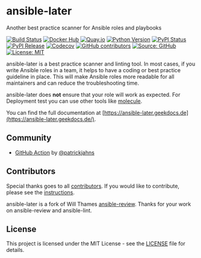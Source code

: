 # ansible-later

Another best practice scanner for Ansible roles and playbooks

[![Build Status](https://img.shields.io/drone/build/thegeeklab/ansible-later?logo=drone)](https://cloud.drone.io/thegeeklab/ansible-later)
[![Docker Hub](https://img.shields.io/badge/dockerhub-latest-blue.svg?logo=docker&logoColor=white)](https://hub.docker.com/r/thegeeklab/ansible-later)
[![Quay.io](https://img.shields.io/badge/quay-latest-blue.svg?logo=docker&logoColor=white)](https://quay.io/repository/thegeeklab/ansible-later)
[![Python Version](https://img.shields.io/pypi/pyversions/ansible-later.svg)](https://pypi.org/project/ansible-later/)
[![PyPI Status](https://img.shields.io/pypi/status/ansible-later.svg)](https://pypi.org/project/ansible-later/)
[![PyPI Release](https://img.shields.io/pypi/v/ansible-later.svg)](https://pypi.org/project/ansible-later/)
[![Codecov](https://img.shields.io/codecov/c/github/thegeeklab/ansible-later)](https://codecov.io/gh/thegeeklab/ansible-later)
[![GitHub contributors](https://img.shields.io/github/contributors/thegeeklab/ansible-later)](https://github.com/thegeeklab/ansible-later/graphs/contributors)
[![Source: GitHub](https://img.shields.io/badge/source-github-blue.svg?logo=github&logoColor=white)](https://github.com/thegeeklab/ansible-later)
[![License: MIT](https://img.shields.io/github/license/thegeeklab/ansible-later)](https://github.com/thegeeklab/ansible-later/blob/master/LICENSE)

ansible-later is a best practice scanner and linting tool. In most cases, if you write Ansible roles in a team, it helps to have a coding or best practice guideline in place. This will make Ansible roles more readable for all maintainers and can reduce the troubleshooting time.

ansible-later does **not** ensure that your role will work as expected. For Deployment test you can use other tools like [molecule](https://github.com/ansible/molecule).

You can find the full documentation at [https://ansible-later.geekdocs.de](https://ansible-later.geekdocs.de/).

## Community

<!-- prettier-ignore-start -->
<!-- spellchecker-disable -->
- [GitHub Action](https://github.com/patrickjahns/ansible-later-action) by [@patrickjahns](https://github.com/patrickjahns)
  <!-- spellchecker-enable -->
  <!-- prettier-ignore-end -->

## Contributors

Special thanks goes to all [contributors](https://github.com/thegeeklab/ansible-later/graphs/contributors). If you would like to contribute,
please see the [instructions](https://github.com/thegeeklab/ansible-later/blob/master/CONTRIBUTING.md).

ansible-later is a fork of Will Thames [ansible-review](https://github.com/willthames/ansible-review). Thanks for your work on ansible-review and ansible-lint.

## License

This project is licensed under the MIT License - see the [LICENSE](https://github.com/thegeeklab/ansible-later/blob/master/LICENSE) file for details.
